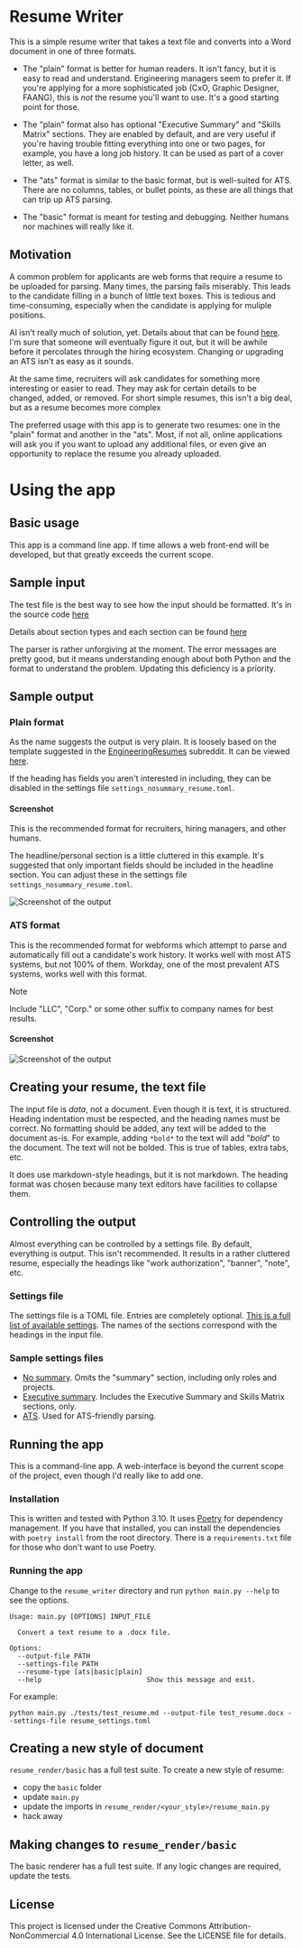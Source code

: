 # Resume Writer

This is a simple resume writer that takes a text file and converts into a Word document in one of three formats.

- The "plain" format is better for human readers. It isn't fancy, but it is easy to read and understand. Engineering managers seem to prefer it. If you're applying for a more sophisticated job (CxO, Graphic Designer, FAANG), this is _not_ the resume you'll want to use. It's a good starting point for those.

- The "plain" format also has optional "Executive Summary" and "Skills Matrix" sections. They are enabled by default, and are very useful if you're having trouble fitting everything into one or two pages, for example, you have a long job history. It can be used as part of a cover letter, as well.

- The "ats" format is similar to the basic format, but is well-suited for ATS. There are no columns, tables, or bullet points, as these are all things that can trip up ATS parsing.

- The "basic" format is meant for testing and debugging. Neither humans nor machines will really like it.

## Motivation

A common problem for applicants are web forms that require a resume to be uploaded for parsing. Many times, the parsing fails miserably. This leads to the candidate filling in a bunch of little text boxes. This is tedious and time-consuming, especially when the candidate is applying for muliple positions.

AI isn't really much of solution, yet. Details about that can be found [here](./docs/AI_Resume_Parsing.md). I'm sure that someone will eventually figure it out, but it will be awhile before it percolates through the hiring ecosystem. Changing or upgrading an ATS isn't as easy as it sounds.

At the same time, recruiters will ask candidates for something more interesting or easier to read. They may ask for certain details to be changed, added, or removed. For short simple resumes, this isn't a big deal, but as a resume becomes more complex

The preferred usage with this app is to generate two resumes: one in the "plain" format and another in the "ats". Most, if not all, online applications will ask you if you want to upload any additional files, or even give an opportunity to replace the resume you already uploaded.

# Using the app

## Basic usage

This app is a command line app. If time allows a web front-end will be developed, but that greatly exceeds the current scope.

## Sample input

The test file is the best way to see how the input should be formatted. It's in the source code [here](https://raw.githubusercontent.com/mpaguilar/resume_writer/main/tests/test_resume.md)

Details about section types and each section can be found [here](./docs/format_details.md)

The parser is rather unforgiving at the moment. The error messages are pretty good, but it means understanding enough about both Python and the format to understand the problem. Updating this deficiency is a priority.

## Sample output

### Plain format

As the name suggests the output is very plain. It is loosely based on the template suggested in the [EngineeringResumes](https://www.reddit.com/r/EngineeringResumes/) subreddit. It can be viewed [here](https://imgur.com/TraV3Qn).

If the heading has fields you aren't interested in including, they can be disabled in the settings file `settings_nosummary_resume.toml`.

#### Screenshot

This is the recommended format for recruiters, hiring managers, and other humans.

The headline/personal section is a little cluttered in this example. It's suggested that only important fields should be included in the headline section. You can adjust these in the settings file `settings_nosummary_resume.toml`.

![Screenshot of the output](./docs/plain_test_no_summary.jpg)

### ATS format

This is the recommended format for webforms which attempt to parse and automatically fill out a candidate's work history. It works well with most ATS systems, but not 100% of them. Workday, one of the most prevalent ATS systems, works well with this format.

> [!NOTE] 
> Include "LLC", "Corp." or some other suffix to company names for best results.

#### Screenshot
![Screenshot of the output](./docs/ats_test.jpg)

## Creating your resume, the text file

The input file is _data_, not a document. Even though it is text, it is structured. Heading indentation must be respected, and the heading names must be correct. No formatting should be added, any text will be added to the document as-is. For example, adding `*bold*` to the text will add "*bold*" to the document. The text will not be bolded. This is true of tables, extra tabs, etc.

It does use markdown-style headings, but it is not markdown. The heading format was chosen because many text editors have facilities to collapse them.

## Controlling the output

Almost everything can be controlled by a settings file. By default, everything is output. This isn't recommended. It results in a rather cluttered resume, especially the headings like "work authorization", "banner", "note", etc.

### Settings file

The settings file is a TOML file. Entries are completely optional. [This is a full list of available settings](https://github.com/mpaguilar/resume_writer/blob/docs/resume_writer/debug_settings.toml). The names of the sections correspond with the headings in the input file.

### Sample settings files

- [No summary](https://raw.githubusercontent.com/mpaguilar/resume_writer/main/resume_writer/settings_nosummary_resume.toml). Omits the "summary" section, including only roles and projects.
- [Executive summary](https://raw.githubusercontent.com/mpaguilar/resume_writer/main/resume_writer/resume_writer/settings_summary_resume.toml). Includes the Executive Summary and Skills Matrix sections, only.
- [ATS](https://raw.githubusercontent.com/mpaguilar/resume_writer/main/resume_writer/settings_ats_resume.toml). Used for ATS-friendly parsing.

## Running the app

This is a command-line app. A web-interface is beyond the current scope of the project, even though I'd really like to add one.

### Installation

This is written and tested with Python 3.10. It uses [Poetry](https://python-poetry.org/) for dependency management. If you have that installed, you can install the dependencies with `poetry install` from the root directory. There is a `requirements.txt` file for those who don't want to use Poetry.

### Running the app

Change to the `resume_writer` directory and run `python main.py --help` to see the options.

```
Usage: main.py [OPTIONS] INPUT_FILE

  Convert a text resume to a .docx file.

Options:
  --output-file PATH
  --settings-file PATH
  --resume-type [ats|basic|plain]
  --help                          Show this message and exit.
```

For example:

```
python main.py ./tests/test_resume.md --output-file test_resume.docx --settings-file resume_settings.toml
```

## Creating a new style of document

`resume_render/basic` has a full test suite. To create a new style of resume:
- copy the `basic` folder
- update `main.py`
- update the imports in `resume_render/<your_style>/resume_main.py`
- hack away

## Making changes to `resume_render/basic`
The basic renderer has a full test suite. If any logic changes are required, update the tests.


## License
This project is licensed under the Creative Commons Attribution-NonCommercial 4.0 International License. See the LICENSE file for details.
